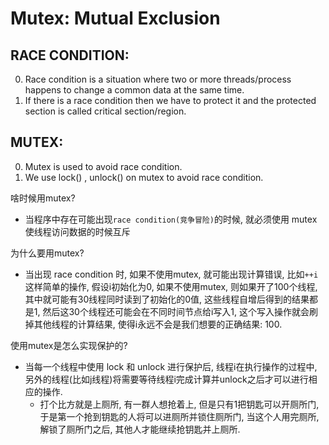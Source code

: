 # Mutex: Mutual Exclusion

## RACE CONDITION:
0. Race condition is a situation where two or more threads/process happens to change a common data at the same time.
1. If there is a race condition then we have to protect it and the protected section is called critical section/region.

## MUTEX:
0. Mutex is used to avoid race condition.
1. We use lock() , unlock() on mutex to avoid race condition.


啥时候用mutex?
- 当程序中存在可能出现`race condition(竞争冒险)`的时候, 就必须使用 mutex 使线程访问数据的时候互斥

为什么要用mutex?
- 当出现 race condition 时, 如果不使用mutex, 就可能出现计算错误, 比如`++i`这样简单的操作, 假设i初始化为0, 如果不使用mutex, 则如果开了100个线程, 其中就可能有30线程同时读到了初始化的0值, 这些线程自增后得到的结果都是1, 然后这30个线程还可能会在不同时间节点给i写入1, 这个写入操作就会刷掉其他线程的计算结果, 使得i永远不会是我们想要的正确结果: 100. 

使用mutex是怎么实现保护的?
- 当每一个线程中使用 lock 和 unlock 进行保护后, 线程i在执行操作的过程中, 另外的线程(比如j线程)将需要等待线程i完成计算并unlock之后才可以进行相应的操作.
  - 打个比方就是上厕所, 有一群人想抢着上, 但是只有1把钥匙可以开厕所门, 于是第一个抢到钥匙的人将可以进厕所并锁住厕所门, 当这个人用完厕所, 解锁了厕所门之后, 其他人才能继续抢钥匙并上厕所.